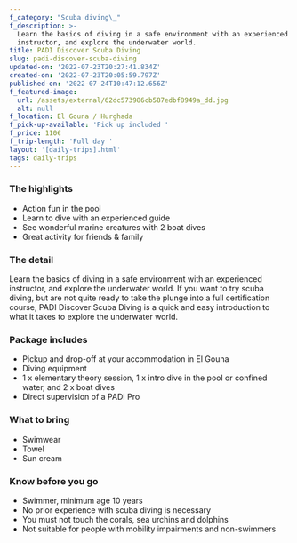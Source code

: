 ```yaml
---
f_category: "Scuba diving\_"
f_description: >-
  Learn the basics of diving in a safe environment with an experienced
  instructor, and explore the underwater world. 
title: PADI Discover Scuba Diving
slug: padi-discover-scuba-diving
updated-on: '2022-07-23T20:27:41.834Z'
created-on: '2022-07-23T20:05:59.797Z'
published-on: '2022-07-24T10:47:12.656Z'
f_featured-image:
  url: /assets/external/62dc573986cb587edbf8949a_dd.jpg
  alt: null
f_location: El Gouna / Hurghada
f_pick-up-available: 'Pick up included '
f_price: 110€
f_trip-length: 'Full day '
layout: '[daily-trips].html'
tags: daily-trips
---
```


### The highlights

*   Action fun in the pool
*   Learn to dive with an experienced guide
*   See wonderful marine creatures with 2 boat dives
*   Great activity for friends & family  
    

### The detail

Learn the basics of diving in a safe environment with an experienced instructor, and explore the underwater world. If you want to try scuba diving, but are not quite ready to take the plunge into a full certification course, PADI Discover Scuba Diving is a quick and easy introduction to what it takes to explore the underwater world.

### Package includes

*   Pickup and drop-off at your accommodation in El Gouna
*   Diving equipment
*   1 x elementary theory session, 1 x intro dive in the pool or confined water, and 2 x boat dives
*   Direct supervision of a PADI Pro  
    

### What to bring

*   Swimwear
*   Towel
*   Sun cream

### Know before you go

*   Swimmer, minimum age 10 years
*   No prior experience with scuba diving is necessary
*   You must not touch the corals, sea urchins and dolphins
*   Not suitable for people with mobility impairments and non-swimmers

